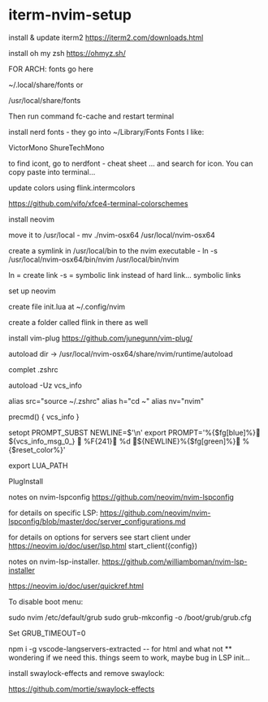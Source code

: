 # iterm-nvim-setup

install & update iterm2 https://iterm2.com/downloads.html





install oh my zsh https://ohmyz.sh/





FOR ARCH: fonts go here

~/.local/share/fonts
or

/usr/local/share/fonts

Then run command fc-cache and restart terminal




install nerd fonts - they go into ~/Library/Fonts Fonts I like:

VictorMono
ShureTechMono

to find icont, go to nerdfont - cheat sheet ... and search for icon.  You can copy paste into terminal...








update colors using flink.intermcolors



https://github.com/vifo/xfce4-terminal-colorschemes



install neovim

move it to /usr/local - mv ./nvim-osx64 /usr/local/nvim-osx64

create a symlink in /usr/local/bin to the nvim executable - ln -s /usr/local/nvim-osx64/bin/nvim /usr/local/bin/nvim

ln = create link -s = symbolic link instead of hard link... symbolic links






set up neovim


create file init.lua at ~/.config/nvim

create a folder called flink in there as well


install vim-plug https://github.com/junegunn/vim-plug/

autoload dir -> /usr/local/nvim-osx64/share/nvim/runtime/autoload


complet .zshrc

autoload -Uz vcs_info

alias src="source ~/.zshrc"
alias h="cd ~"
alias nv="nvim"

precmd() {
vcs_info
}

setopt PROMPT_SUBST
NEWLINE=$'\n'
export PROMPT='%{$fg[blue]%} ${vcs_info_msg_0_}  %F{241}﬌ %d ﬋${NEWLINE}%{$fg[green]%} %{$reset_color%}'





export LUA_PATH

PlugInstall


notes on nvim-lspconfig https://github.com/neovim/nvim-lspconfig

for details on specific LSP: https://github.com/neovim/nvim-lspconfig/blob/master/doc/server_configurations.md

for details on options for servers see start client under https://neovim.io/doc/user/lsp.html  start_client({config})

notes on nvim-lsp-installer. https://github.com/williamboman/nvim-lsp-installer





https://neovim.io/doc/user/quickref.html



To disable boot menu:

sudo nvim /etc/default/grub
sudo grub-mkconfig -o /boot/grub/grub.cfg

Set GRUB_TIMEOUT=0





npm i -g vscode-langservers-extracted -- for html and what not ** wondering if we need this. things seem to work, maybe bug in LSP init...


install swaylock-effects and remove swaylock:

https://github.com/mortie/swaylock-effects
